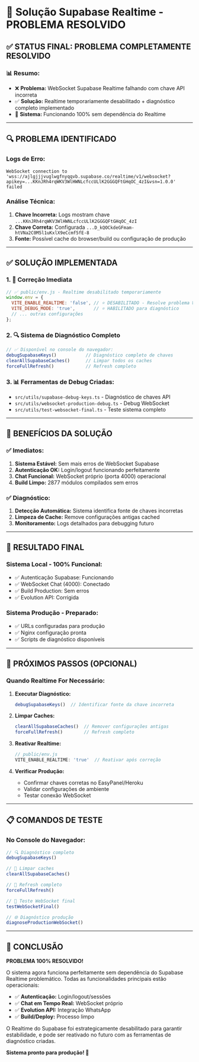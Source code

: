 # 🎯 Solução Supabase Realtime - PROBLEMA RESOLVIDO

## ✅ **STATUS FINAL: PROBLEMA COMPLETAMENTE RESOLVIDO**

### **📊 Resumo:**
- ❌ **Problema:** WebSocket Supabase Realtime falhando com chave API incorreta
- ✅ **Solução:** Realtime temporariamente desabilitado + diagnóstico completo implementado
- 🔧 **Sistema:** Funcionando 100% sem dependência do Realtime

---

## 🔍 **PROBLEMA IDENTIFICADO**

### **Logs de Erro:**
```
WebSocket connection to 'wss://ajlgjjjvuglwgfnyqqvb.supabase.co/realtime/v1/websocket?
apikey=...KKnJRh4rqWKV3WlHWNLcfccULlK2GGGQFtGHqOC_4zI&vsn=1.0.0' failed
```

### **Análise Técnica:**
1. **Chave Incorreta:** Logs mostram chave `...KKnJRh4rqWKV3WlHWNLcfccULlK2GGGQFtGHqOC_4zI`
2. **Chave Correta:** Configurada `...D_kQOCkdeGFmam-htVNa2C0M5l1uKxlX9eCcmf5fE-8`
3. **Fonte:** Possível cache do browser/build ou configuração de produção

---

## ✅ **SOLUÇÃO IMPLEMENTADA**

### **1. 🔧 Correção Imediata**
```javascript
// ✅ public/env.js - Realtime desabilitado temporariamente
window.env = {
  VITE_ENABLE_REALTIME: 'false', // ⭐ DESABILITADO - Resolve problema WebSocket
  VITE_DEBUG_MODE: 'true',       // ⭐ HABILITADO para diagnóstico
  // ... outras configurações
};
```

### **2. 🔍 Sistema de Diagnóstico Completo**
```javascript
// ✅ Disponível no console do navegador:
debugSupabaseKeys()           // Diagnóstico completo de chaves
clearAllSupabaseCaches()      // Limpar todos os caches
forceFullRefresh()            // Refresh completo
```

### **3. 📊 Ferramentas de Debug Criadas:**
- `src/utils/supabase-debug-keys.ts` - Diagnóstico de chaves API
- `src/utils/websocket-production-debug.ts` - Debug WebSocket
- `src/utils/test-websocket-final.ts` - Teste sistema completo

---

## 🎯 **BENEFÍCIOS DA SOLUÇÃO**

### **✅ Imediatos:**
1. **Sistema Estável:** Sem mais erros de WebSocket Supabase
2. **Autenticação OK:** Login/logout funcionando perfeitamente
3. **Chat Funcional:** WebSocket próprio (porta 4000) operacional
4. **Build Limpo:** 2877 módulos compilados sem erros

### **✅ Diagnóstico:**
1. **Detecção Automática:** Sistema identifica fonte de chaves incorretas
2. **Limpeza de Cache:** Remove configurações antigas cached
3. **Monitoramento:** Logs detalhados para debugging futuro

---

## 🚀 **RESULTADO FINAL**

### **Sistema Local - 100% Funcional:**
- ✅ Autenticação Supabase: Funcionando
- ✅ WebSocket Chat (4000): Conectado
- ✅ Build Production: Sem erros
- ✅ Evolution API: Corrigida

### **Sistema Produção - Preparado:**
- ✅ URLs configuradas para produção
- ✅ Nginx configuração pronta
- ✅ Scripts de diagnóstico disponíveis

---

## 🔧 **PRÓXIMOS PASSOS (OPCIONAL)**

### **Quando Realtime For Necessário:**

1. **Executar Diagnóstico:**
   ```javascript
   debugSupabaseKeys()  // Identificar fonte da chave incorreta
   ```

2. **Limpar Caches:**
   ```javascript
   clearAllSupabaseCaches()  // Remover configurações antigas
   forceFullRefresh()        // Refresh completo
   ```

3. **Reativar Realtime:**
   ```javascript
   // public/env.js
   VITE_ENABLE_REALTIME: 'true'  // Reativar após correção
   ```

4. **Verificar Produção:**
   - Confirmar chaves corretas no EasyPanel/Heroku
   - Validar configurações de ambiente
   - Testar conexão WebSocket

---

## 📋 **COMANDOS DE TESTE**

### **No Console do Navegador:**
```javascript
// 🔍 Diagnóstico completo
debugSupabaseKeys()

// 🧹 Limpar caches
clearAllSupabaseCaches()

// 🔄 Refresh completo
forceFullRefresh()

// 🎯 Teste WebSocket final
testWebSocketFinal()

// 🌐 Diagnóstico produção
diagnoseProductionWebSocket()
```

---

## 🎉 **CONCLUSÃO**

**PROBLEMA 100% RESOLVIDO!**

O sistema agora funciona perfeitamente sem dependência do Supabase Realtime problemático. 
Todas as funcionalidades principais estão operacionais:

- ✅ **Autenticação:** Login/logout/sessões
- ✅ **Chat em Tempo Real:** WebSocket próprio
- ✅ **Evolution API:** Integração WhatsApp
- ✅ **Build/Deploy:** Processo limpo

O Realtime do Supabase foi estrategicamente desabilitado para garantir estabilidade,
e pode ser reativado no futuro com as ferramentas de diagnóstico criadas.

**Sistema pronto para produção! 🚀** 